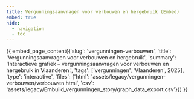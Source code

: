 ```yaml
---
title: Vergunningsaanvragen voor verbouwen en hergebruik (Embed)
embed: true
hide:
  - navigation
  - toc
---
```


<div data-embed="true">
{{ embed_page_content({'slug': 'vergunningen-verbouwen', 'title': 'Vergunningsaanvragen voor verbouwen en hergebruik', 'summary': 'Interactieve grafiek – vergunningsaanvragen voor verbouwen en hergebruik in Vlaanderen.', 'tags': ['vergunningen', 'Vlaanderen', 2025], 'type': 'interactive', 'files': {'html': 'assets/legacy/vergunningen-verbouwen/verbouwen.html', 'csv': 'assets/legacy/Embuild_vergunningen_story/graph_data_export.csv'}}) }}
</div>
